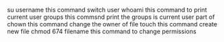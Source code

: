 su  username this command switch user
whoami this command to print current user
groups this commsnd print the groups is current user part of
chown this command change the owner of file
touch this command create new file
chmod 674 filename this command to change permissions
